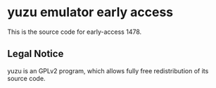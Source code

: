 yuzu emulator early access
=============

This is the source code for early-access 1478.

## Legal Notice

yuzu is an GPLv2 program, which allows fully free redistribution of its source code.